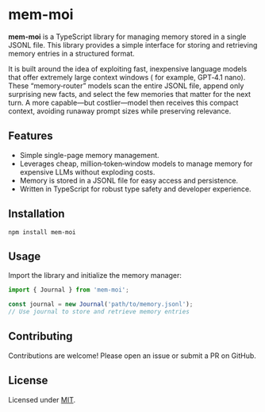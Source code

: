 # mem-moi

**mem-moi** is a TypeScript library for managing memory stored in a single JSONL file. This library provides a simple
interface for storing and retrieving memory entries in a structured format.

It is built around the idea of exploiting fast, inexpensive language models that offer extremely large context windows (
for example, GPT‑4.1 nano). These “memory‑router” models scan the entire JSONL file, append only surprising new facts,
and select the few memories that matter for the next turn. A more capable—but costlier—model then receives this compact
context, avoiding runaway prompt sizes while preserving relevance.

## Features

- Simple single-page memory management.
- Leverages cheap, million‑token‑window models to manage memory for expensive LLMs without exploding costs.
- Memory is stored in a JSONL file for easy access and persistence.
- Written in TypeScript for robust type safety and developer experience.

## Installation

```shell
npm install mem-moi
```

## Usage

Import the library and initialize the memory manager:

```typescript
import { Journal } from 'mem-moi';

const journal = new Journal('path/to/memory.jsonl');
// Use journal to store and retrieve memory entries
```

## Contributing

Contributions are welcome! Please open an issue or submit a PR on GitHub.

## License

Licensed under [MIT](LICENSE).
